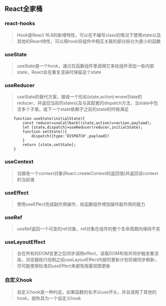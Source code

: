 ## React全家桶

### react-hooks
> Hook是React 16.8的新增特性，可以在不编写class的情况下使用state以及其他的React特性，可以用hook将组件中相互关联的部分拆分为更小的函数

### useState
> useState是一个hook，通过在函数组件里调用它来给组件添加一些内部state，React会在重复渲染时保留这个state

### useReducer
> useState的替代方案，接收一个形如(state,action)=>newState的reducer，并返回当前的state以及与其配套的dispatch方法，当state中包含多个子值，或下一个state依赖于之前的state的时候满足

```
    function useState(initialState){
        const reducer=useCallback((state,action)=>action.payload);
        let [state,dispatch]=useReducer(reducer,initialState);
        function setState(){
            dispatch({type:'DISPATCH',payload})
        }
        return [state,setState];
    }
```

### useContext
> 当接收一个context对象(React.createContext的返回值)并返回该context的当前值

### useEffect
> 使用useEffect完成副作用操作，给函数组件增加操作副作用的能力

### useRef
> useRef返回一个可变的ref对象，ref对象在组件的整个生命周期内保持不变

### useLayoutEffect
> 会在所有的DOM变更之后同步调用effect，读取DOM布局并同步触发重渲染，浏览器执行绘制之前useLayoutEffect内部的更新计划将被同步刷新，尽可能使用标准的useEffect来避免阻塞视图更新

### 自定义hook
> 自定义hook是一种约定。如果函数的名字以use开头，并且调用了其他的hook，就称其为一个自定义hook
